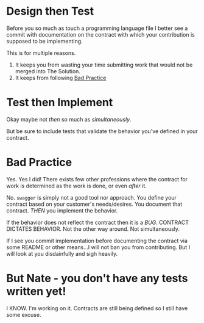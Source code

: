 # Design then Test

Before you so much as touch a programming language file I better see a commit with documentation on the contract with which your contribution is supposed to be implementing.

This is for multiple reasons.

1. It keeps you from wasting your time submitting work that would not be merged into The Solution.
2. It keeps from following [Bad Practice](#bad-practice)

# Test then Implement

Okay maybe not _then_ so much as _simultaneously_.

But be sure to include tests that validate the behavior you've defined in your contract.

# Bad Practice

Yes. Yes I did! There exists few other professions where the contract for work is determined as the work is done, or even _after_ it.

No. `swagger` is simply not a good tool nor approach. You define your contract based on your customer's needs/desires. You document that contract. _THEN_ you implement the behavior.

If the behavior does not reflect the contract then it is a _BUG_. CONTRACT DICTATES BEHAVIOR. Not the other way around. Not simultaneously.

If I see you commit implementation before documenting the contract via some README or other means...I will not ban you from contributing. But I will look at you disdainfully and sigh heavily.

# But Nate - you don't have any tests written yet!

I KNOW. I'm working on it. Contracts are still being defined so I still have some excuse.
